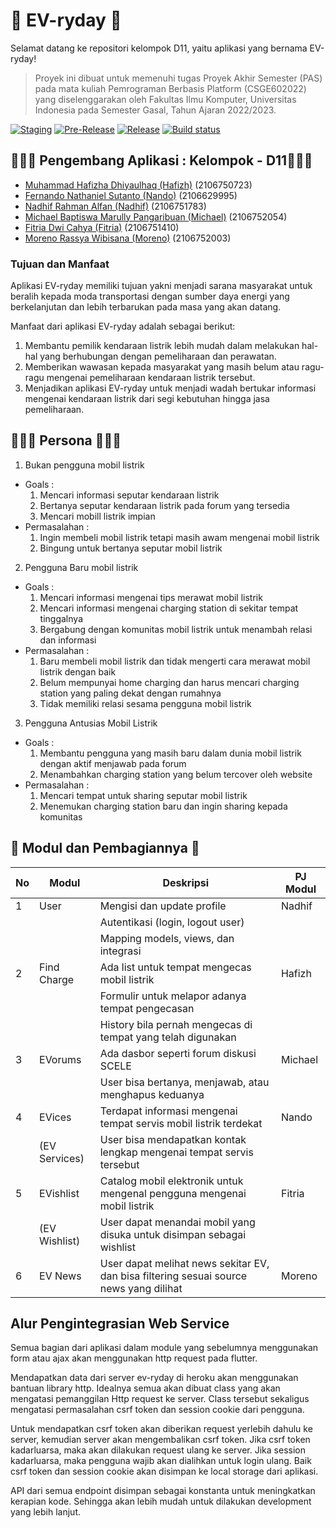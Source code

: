 # 🤖 EV-ryday 🤖

Selamat datang ke repositori kelompok D11, yaitu aplikasi yang bernama EV-ryday!

> Proyek ini dibuat untuk memenuhi tugas Proyek Akhir Semester (PAS)
> pada mata kuliah Pemrograman Berbasis Platform (CSGE602022) yang
> diselenggarakan oleh Fakultas Ilmu Komputer, Universitas Indonesia
> pada Semester Gasal, Tahun Ajaran 2022/2023.

[![Staging](https://github.com/PBP-D11/proyek-akhir-semester/actions/workflows/staging.yml/badge.svg)](https://github.com/PBP-D11/proyek-akhir-semester/actions/workflows/staging.yml)
[![Pre-Release](https://github.com/PBP-D11/proyek-akhir-semester/actions/workflows/pre-release.yml/badge.svg)](https://github.com/PBP-D11/proyek-akhir-semester/actions/workflows/pre-release.yml)
[![Release](https://github.com/PBP-D11/proyek-akhir-semester/actions/workflows/release.yml/badge.svg)](https://github.com/PBP-D11/proyek-akhir-semester/actions/workflows/release.yml)
[![Build status](https://build.appcenter.ms/v0.1/apps/7aafd7b4-a59b-46fd-bb8d-f5060b7a58f7/branches/main/badge)](https://appcenter.ms)

## 🧑🏻‍💻 Pengembang Aplikasi : Kelompok - D11👩🏻‍💻

- [Muhammad Hafizha Dhiyaulhaq (Hafizh)](https://github.com/hafizhdh) (2106750723)
- [Fernando Nathaniel Sutanto (Nando)](https://github.com/nandonathaniel) (2106629995)
- [Nadhif Rahman Alfan (Nadhif)](https://github.com/nadhifralfan) (2106751783)
- [Michael Baptiswa Marully Pangaribuan (Michael)](https://github.com//Whosmichael) (2106752054)
- [Fitria Dwi Cahya (Fitria)](https://github.com/fitriadc) (2106751410)
- [Moreno Rassya Wibisana (Moreno)](https://github.com/morenoraw) (2106752003)

### Tujuan dan Manfaat

Aplikasi EV-ryday memiliki tujuan yakni menjadi sarana masyarakat untuk beralih kepada moda transportasi dengan sumber daya energi yang berkelanjutan dan lebih terbarukan pada masa yang akan datang.

Manfaat dari aplikasi EV-ryday adalah sebagai berikut:

1. Membantu pemilik kendaraan listrik lebih mudah dalam melakukan hal-hal yang berhubungan dengan pemeliharaan dan perawatan.
2. Memberikan wawasan kepada masyarakat yang masih belum atau ragu-ragu mengenai pemeliharaan kendaraan listrik tersebut.
3. Menjadikan aplikasi EV-ryday untuk menjadi wadah bertukar informasi mengenai kendaraan listrik dari segi kebutuhan hingga jasa pemeliharaan.

## 👩🏻‍💻 Persona 👩🏻‍💻

1. Bukan pengguna mobil listrik

- Goals :
  1. Mencari informasi seputar kendaraan listrik
  2. Bertanya seputar kendaraan listrik pada forum yang tersedia
  3. Mencari mobill listrik impian
- Permasalahan :
  1. Ingin membeli mobil listrik tetapi masih awam mengenai mobil listrik
  2. Bingung untuk bertanya seputar mobil listrik

2. Pengguna Baru mobil listrik

- Goals :
  1. Mencari informasi mengenai tips merawat mobil listrik
  2. Mencari informasi mengenai charging station di sekitar tempat tinggalnya
  3. Bergabung dengan komunitas mobil listrik untuk menambah relasi dan informasi
- Permasalahan :
  1. Baru membeli mobil listrik dan tidak mengerti cara merawat mobil listrik dengan baik
  2. Belum mempunyai home charging dan harus mencari charging station yang paling dekat dengan rumahnya
  3. Tidak memiliki relasi sesama pengguna mobil listrik

3. Pengguna Antusias Mobil Listrik

- Goals :
  1. Membantu pengguna yang masih baru dalam dunia mobil listrik dengan aktif menjawab pada forum
  2. Menambahkan charging station yang belum tercover oleh website
- Permasalahan :
  1. Mencari tempat untuk sharing seputar mobil listrik
  2. Menemukan charging station baru dan ingin sharing kepada komunitas

## 📝 Modul dan Pembagiannya 📝

| No  | Modul         | Deskripsi                                                                              | PJ Modul |
| --- | ------------- | -------------------------------------------------------------------------------------- | -------- |
| 1   | User          | Mengisi dan update profile                                                             | Nadhif   |
|     |               | Autentikasi (login, logout user)                                                       |          |
|     |               | Mapping models, views, dan integrasi                                                   |          |
| 2   | Find Charge   | Ada list untuk tempat mengecas mobil listrik                                           | Hafizh   |
|     |               | Formulir untuk melapor adanya tempat pengecasan                                        |          |
|     |               | History bila pernah mengecas di tempat yang telah digunakan                            |          |
| 3   | EVorums       | Ada dasbor seperti forum diskusi SCELE                                                 | Michael  |
|     |               | User bisa bertanya, menjawab, atau menghapus keduanya                                  |          |
| 4   | EVices        | Terdapat informasi mengenai tempat servis mobil listrik terdekat                       | Nando    |
|     | (EV Services) | User bisa mendapatkan kontak lengkap mengenai tempat servis tersebut                   |          |
| 5   | EVishlist     | Catalog mobil elektronik untuk mengenal pengguna mengenai mobil listrik                | Fitria   |
|     | (EV Wishlist) | User dapat menandai mobil yang disuka untuk disimpan sebagai wishlist                  |          |
| 6   | EV News       | User dapat melihat news sekitar EV, dan bisa filtering sesuai source news yang dilihat | Moreno   |

## Alur Pengintegrasian Web Service

Semua bagian dari aplikasi dalam module yang sebelumnya menggunakan form atau ajax akan menggunakan http request pada flutter.

Mendapatkan data dari server ev-ryday di heroku akan menggunakan bantuan library http. Idealnya semua akan dibuat class yang akan mengatasi pemanggilan Http request ke server. Class tersebut sekaligus mengatasi permasalahan csrf token dan session cookie dari pengguna.

Untuk mendapatkan csrf token akan diberikan request yerlebih dahulu ke server, kemudian server akan mengembalikan csrf token. Jika csrf token kadarluarsa, maka akan dilakukan request ulang ke server. Jika session kadarluarsa, maka pengguna wajib akan dialihkan untuk login ulang. Baik csrf token dan session cookie akan disimpan ke local storage dari aplikasi.

API dari semua endpoint disimpan sebagai konstanta untuk meningkatkan kerapian kode. Sehingga akan lebih mudah untuk dilakukan development yang lebih lanjut.
